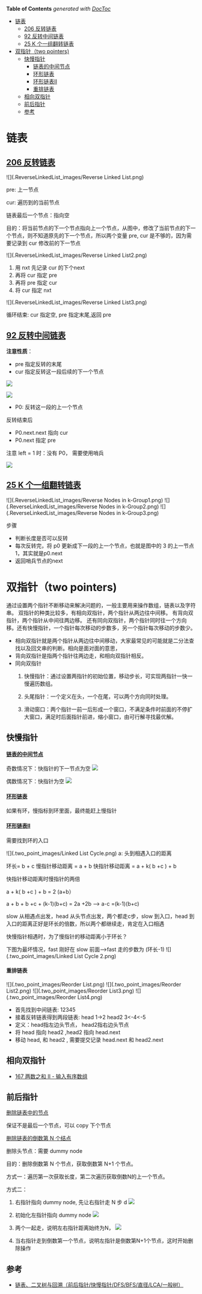 <!-- START doctoc generated TOC please keep comment here to allow auto update -->
<!-- DON'T EDIT THIS SECTION, INSTEAD RE-RUN doctoc TO UPDATE -->
**Table of Contents**  *generated with [DocToc](https://github.com/thlorenz/doctoc)*

- [链表](#%E9%93%BE%E8%A1%A8)
  - [206 反转链表](#206-%E5%8F%8D%E8%BD%AC%E9%93%BE%E8%A1%A8)
  - [92 反转中间链表](#92-%E5%8F%8D%E8%BD%AC%E4%B8%AD%E9%97%B4%E9%93%BE%E8%A1%A8)
  - [25 K 个一组翻转链表](#25-k-%E4%B8%AA%E4%B8%80%E7%BB%84%E7%BF%BB%E8%BD%AC%E9%93%BE%E8%A1%A8)
- [双指针（two pointers)](#%E5%8F%8C%E6%8C%87%E9%92%88two-pointers)
  - [快慢指针](#%E5%BF%AB%E6%85%A2%E6%8C%87%E9%92%88)
      - [链表的中间节点](#%E9%93%BE%E8%A1%A8%E7%9A%84%E4%B8%AD%E9%97%B4%E8%8A%82%E7%82%B9)
      - [环形链表](#%E7%8E%AF%E5%BD%A2%E9%93%BE%E8%A1%A8)
      - [环形链表II](#%E7%8E%AF%E5%BD%A2%E9%93%BE%E8%A1%A8ii)
      - [重排链表](#%E9%87%8D%E6%8E%92%E9%93%BE%E8%A1%A8)
  - [相向双指针](#%E7%9B%B8%E5%90%91%E5%8F%8C%E6%8C%87%E9%92%88)
  - [前后指针](#%E5%89%8D%E5%90%8E%E6%8C%87%E9%92%88)
  - [参考](#%E5%8F%82%E8%80%83)

<!-- END doctoc generated TOC please keep comment here to allow auto update -->



# 链表

## [206 反转链表](./206_reverse_linked_list_test.go)

![](.ReverseLinkedList_images/Reverse Linked List.png)

pre: 上一节点

cur: 遍历到的当前节点

链表最后一个节点：指向空

目的：将当前节点的下一个节点指向上一个节点，从图中，修改了当前节点的下一个节点，则不知道原先的下一个节点，所以两个变量 pre, cur 是不够的，因为需要记录到 cur 修改前的下一节点

![](.ReverseLinkedList_images/Reverse Linked List2.png)

1. 用 nxt 先记录 cur 的下个next
2. 再将 cur 指定 pre
3. 再将 pre 指定 cur
4. 将 cur 指定 nxt

![](.ReverseLinkedList_images/Reverse Linked List3.png)

循环结束: cur 指定空,  pre 指定末尾,返回 pre


## [92 反转中间链表](./92_reverse_linked_list2_test.go)

**注意性质**：  
- pre 指定反转的末尾
- cur 指定反转这一段后续的下一个节点

![](.ReverseLinkedList_images/reverseBetween1.png)

![](.ReverseLinkedList_images/reverseBetween2.png)
- P0: 反转这一段的上一个节点

反转结束后 
- P0.next.next 指向 cur
- P0.next 指定 pre 

注意 left = 1 时：没有 P0， 需要使用哨兵

![](.ReverseLinkedList_images/reverseBetween3.png)


## [25 K 个一组翻转链表](25_reverse_nodes_in_k-Group_test.go)


![](.ReverseLinkedList_images/Reverse Nodes in k-Group1.png)
![](.ReverseLinkedList_images/Reverse Nodes in k-Group2.png)
![](.ReverseLinkedList_images/Reverse Nodes in k-Group3.png)

步骤 
- 判断长度是否可以反转 
- 每次反转完，将 p0 更新成下一段的上一个节点，也就是图中的 3 的上一节点 1，其实就是p0.next
- 返回哨兵节点的next


# 双指针（two pointers)

通过设置两个指针不断移动来解决问题的，一般主要用来操作数组，链表以及字符串。
双指针的种类比较多，有相向双指针，两个指针从两边往中间移。
有背向双指针，两个指针从中间往两边移。
还有同向双指针，两个指针同时往一个方向移。还有快慢指针，一个指针每次移动的步数多，另一个指针每次移动的步数少。

- 相向双指针就是两个指针从两边往中间移动，大家最常见的可能就是二分法查找以及回文串的判断。相向是面对面的意思，
- 背向双指针是指两个指针往两边走，和相向双指针相反。
- 同向双指针
  1. 快慢指针：通过设置两指针的初始位置，移动步长，可实现两指针一快一慢遍历数组。
  
  2. 头尾指针：一个定义在头，一个在尾，可以两个方向同时处理。
  
  3. 滑动窗口：两个指针一前一后形成一个窗口，不满足条件时前面的不停扩大窗口，满足时后面指针前进，缩小窗口，由可行解寻找最优解。



## 快慢指针

#### [链表的中间节点](876_middle_of_the_linked_list_test.go)
奇数情况下：快指针的下一节点为空
![](.two_point_images/fast_slow_point.png)

偶数情况下：快指针为空
![](.two_point_images/fast_slow_point_in_even.png)


#### [环形链表](141_linked_list_cycle_test.go)
如果有环，慢指标到环里面，最终能赶上慢指针




#### [环形链表II](142_linked_list_cycle_II_test.go)
需要找到环的入口

![](.two_point_images/Linked List Cycle.png)
a: 头到相遇入口的距离

环长= b + c
慢指针移动距离 = a + b
快指针移动距离 = a +  k( b +c ) + b

快指针移动距离时慢指针的两倍

a +  k( b +c ) + b  = 2 (a+b）

a + b + b +c + (k-1)(b+c) = 2a +2b
--> a-c =(k-1)(b+c)

slow 从相遇点出发，head 从头节点出发，两个都走c步，slow 到入口，head 到入口的距离正好是环长的倍数，所以两个都继续走，肯定在入口相遇


快慢指针相遇时，为了慢指针的移动距离小于环长？

下图为最坏情况，fast 刚好在 slow 前面-->fast 走的步数为 (环长-1)
![](.two_point_images/Linked List Cycle 2.png)


#### 重排链表
![](.two_point_images/Reorder List.png)
![](.two_point_images/Reorder List2.png)
![](.two_point_images/Reorder List3.png)
![](.two_point_images/Reorder List4.png)
- 首先找到中间链表: 12345
- 接着反转链表得到两段链表: head 1->2  head2 3<-4<-5 
- 定义：head指左边头节点， head2指右边头节点
- 将 head 指向 head2 ,head2 指向 head.next
- 移动 head, 和 head2 , 需要提交记录 head.next 和 head2.next 

## 相向双指针

- [167 两数之和 II - 输入有序数组](./167_two_sum_II_input_array_is_sorted_test.go)




## 前后指针

[删除链表中的节点](237_delete_node_in_a_linked_list_test.go)

保证不是最后一个节点，可以 copy 下个节点


[删除链表的倒数第 N 个结点](19_remove_nth_node_from_end_of_list_test.go)

删除头节点：需要 dummy node 

目的：删除倒数第 N 个节点，获取倒数第 N+1 个节点。

方式一：遍历第一次获取长度，第二次遍历获取倒数N的上一个节点。

方式二：
1. 右指针指向 dummy node, 先让右指针走 N 步
d
![](.LinkedList_images/remove-nth-node-from-end-of-list1.png)
2. 初始化左指针指向 dummy node
![](.LinkedList_images/remove-nth-node-from-end-of-list2.png)

3. 两个一起走，说明左右指针距离始终为N，
![](.LinkedList_images/remove-nth-node-from-end-of-list3.png)

4. 当右指针走到倒数第一个节点，说明左指针是倒数第N+1个节点，这时开始删除操作


## 参考

- [链表、二叉树与回溯（前后指针/快慢指针/DFS/BFS/直径/LCA/一般树）](https://leetcode.cn/discuss/post/3142882/fen-xiang-gun-ti-dan-lian-biao-er-cha-sh-6srp/)